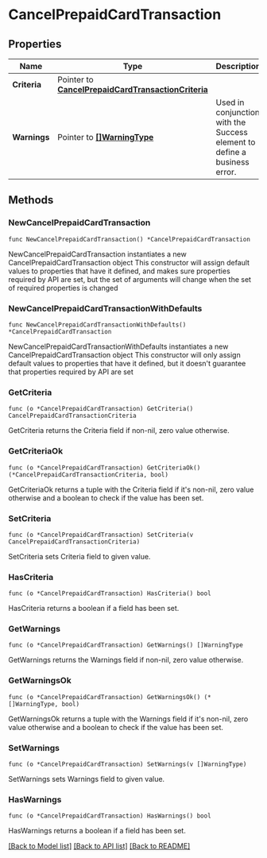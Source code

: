 # CancelPrepaidCardTransaction

## Properties

Name | Type | Description | Notes
------------ | ------------- | ------------- | -------------
**Criteria** | Pointer to [**CancelPrepaidCardTransactionCriteria**](CancelPrepaidCardTransactionCriteria.md) |  | [optional] 
**Warnings** | Pointer to [**[]WarningType**](WarningType.md) | Used in conjunction with the Success element to define a business error. | [optional] 

## Methods

### NewCancelPrepaidCardTransaction

`func NewCancelPrepaidCardTransaction() *CancelPrepaidCardTransaction`

NewCancelPrepaidCardTransaction instantiates a new CancelPrepaidCardTransaction object
This constructor will assign default values to properties that have it defined,
and makes sure properties required by API are set, but the set of arguments
will change when the set of required properties is changed

### NewCancelPrepaidCardTransactionWithDefaults

`func NewCancelPrepaidCardTransactionWithDefaults() *CancelPrepaidCardTransaction`

NewCancelPrepaidCardTransactionWithDefaults instantiates a new CancelPrepaidCardTransaction object
This constructor will only assign default values to properties that have it defined,
but it doesn't guarantee that properties required by API are set

### GetCriteria

`func (o *CancelPrepaidCardTransaction) GetCriteria() CancelPrepaidCardTransactionCriteria`

GetCriteria returns the Criteria field if non-nil, zero value otherwise.

### GetCriteriaOk

`func (o *CancelPrepaidCardTransaction) GetCriteriaOk() (*CancelPrepaidCardTransactionCriteria, bool)`

GetCriteriaOk returns a tuple with the Criteria field if it's non-nil, zero value otherwise
and a boolean to check if the value has been set.

### SetCriteria

`func (o *CancelPrepaidCardTransaction) SetCriteria(v CancelPrepaidCardTransactionCriteria)`

SetCriteria sets Criteria field to given value.

### HasCriteria

`func (o *CancelPrepaidCardTransaction) HasCriteria() bool`

HasCriteria returns a boolean if a field has been set.

### GetWarnings

`func (o *CancelPrepaidCardTransaction) GetWarnings() []WarningType`

GetWarnings returns the Warnings field if non-nil, zero value otherwise.

### GetWarningsOk

`func (o *CancelPrepaidCardTransaction) GetWarningsOk() (*[]WarningType, bool)`

GetWarningsOk returns a tuple with the Warnings field if it's non-nil, zero value otherwise
and a boolean to check if the value has been set.

### SetWarnings

`func (o *CancelPrepaidCardTransaction) SetWarnings(v []WarningType)`

SetWarnings sets Warnings field to given value.

### HasWarnings

`func (o *CancelPrepaidCardTransaction) HasWarnings() bool`

HasWarnings returns a boolean if a field has been set.


[[Back to Model list]](../README.md#documentation-for-models) [[Back to API list]](../README.md#documentation-for-api-endpoints) [[Back to README]](../README.md)


